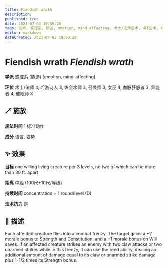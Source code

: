 ```yaml
---
title: Fiendish wrath
description: 
published: true
date: 2023-07-03 19:59:28
tags: 法术, 惑控系, 胁迫, emotion, mind-affecting, 术士/法师法术, 4环法术, 吟游诗人法术, 3环法术, 炼金术师法术, 召唤师法术, 女巫法术, 血脉狂怒者法术, 异能者法术, 催眠师法术
editor: markdown
dateCreated: 2023-07-03 19:59:28
---
```


# **Fiendish wrath** *Fiendish wrath*

**学派** 惑控系 (胁迫) \[emotion, mind-affecting\] 

**环位** 术士/法师 4, 吟游诗人 3, 炼金术师 3, 召唤师 3, 女巫 4, 血脉狂怒者 3, 异能者 4, 催眠师 3

## 🪄 施放

**施法时间** 1 标准动作

**成分** 语言, 姿势

## ✨ 效果 

**目标** one willing living creature per 3 levels, no two of which can be more than 30 ft. apart 

**距离** 中距 (100尺+10尺/等级)  

**持续时间** concentration + 1 round/level (D) 

**法术抗力** 是

## 📖 描述

Each affected creature flies into a combat frenzy. The target gains a +2 morale bonus to Strength and Constitution, and a +1 morale bonus on Will saves. If an affected creature strikes an enemy with two claw attacks or two unarmed strikes while in this frenzy, it can use the rend ability, dealing an additional amount of damage equal to its claw or unarmed strike damage plus 1-1/2 times its Strength bonus.
    